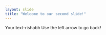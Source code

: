 ```yaml
---
layout: slide
title: "Welcome to our second slide!"
---
```

Your text-rishabh
Use the left arrow to go back!
